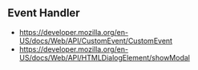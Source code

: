 ## Event Handler

- https://developer.mozilla.org/en-US/docs/Web/API/CustomEvent/CustomEvent
- https://developer.mozilla.org/en-US/docs/Web/API/HTMLDialogElement/showModal
